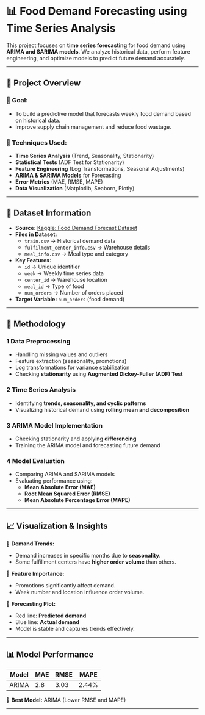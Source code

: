 # 📊 Food Demand Forecasting using Time Series Analysis  

This project focuses on **time series forecasting** for food demand using **ARIMA and SARIMA models**. We analyze historical data, perform feature engineering, and optimize models to predict future demand accurately.  

---

## 🚀 Project Overview  
### **🔹 Goal:**  
- To build a predictive model that forecasts weekly food demand based on historical data.  
- Improve supply chain management and reduce food wastage.  

### **🔹 Techniques Used:**  
- **Time Series Analysis** (Trend, Seasonality, Stationarity)  
- **Statistical Tests** (ADF Test for Stationarity)  
- **Feature Engineering** (Log Transformations, Seasonal Adjustments)  
- **ARIMA & SARIMA Models** for Forecasting  
- **Error Metrics** (MAE, RMSE, MAPE)  
- **Data Visualization** (Matplotlib, Seaborn, Plotly)  

---

## 📂 Dataset Information  
- **Source:** [Kaggle: Food Demand Forecast Dataset](#)  
- **Files in Dataset:**  
  - `train.csv` → Historical demand data  
  - `fulfilment_center_info.csv` → Warehouse details  
  - `meal_info.csv` → Meal type and category  
- **Key Features:**  
  - `id` → Unique identifier  
  - `week` → Weekly time series data  
  - `center_id` → Warehouse location  
  - `meal_id` → Type of food  
  - `num_orders` → Number of orders placed  
- **Target Variable:** `num_orders` (food demand)  

---

## 🔬 Methodology  
### **1️ Data Preprocessing**  
- Handling missing values and outliers  
- Feature extraction (seasonality, promotions)  
- Log transformations for variance stabilization  
- Checking **stationarity** using **Augmented Dickey-Fuller (ADF) Test**  

### **2️ Time Series Analysis**  
- Identifying **trends, seasonality, and cyclic patterns**  
- Visualizing historical demand using **rolling mean and decomposition**  

### **3️ ARIMA Model Implementation**  
- Checking stationarity and applying **differencing**  
- Training the ARIMA model and forecasting future demand  

### **4 Model Evaluation**  
- Comparing ARIMA and SARIMA models  
- Evaluating performance using:  
  - **Mean Absolute Error (MAE)**  
  - **Root Mean Squared Error (RMSE)**  
  - **Mean Absolute Percentage Error (MAPE)**  

---

## 📈 Visualization & Insights  
🔹 **Demand Trends:**  
- Demand increases in specific months due to **seasonality**.  
- Some fulfillment centers have **higher order volume** than others.  

🔹 **Feature Importance:**  
- Promotions significantly affect demand.  
- Week number and location influence order volume.  

🔹 **Forecasting Plot:**  
- Red line: **Predicted demand**  
- Blue line: **Actual demand**  
- Model is stable and captures trends effectively.  

---

## 📊 Model Performance  
| Model  | MAE  | RMSE  | MAPE |
|--------|------|------|------|
| ARIMA  | 2.8  | 3.03 | 2.44% |

📌 **Best Model:** ARIMA (Lower RMSE and MAPE)  

---

